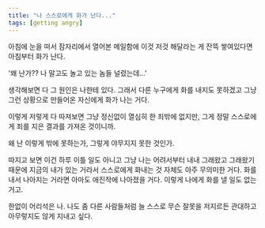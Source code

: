 ```yaml
---
title: "나 스스로에게 화가 난다..."
tags: [getting angry]
---
```


아침에 눈을 떠서 잠자리에서 열어본 메일함에 이것 저것 해달라는 게 잔뜩 쌓여있다면 아침부터 화가 난다. 

'왜 난가?? 나 말고도 놀고 있는 놈들 널렸는데...'

생각해보면 다 그 원인은 나한테 있다. 그래서 다른 누구에게 화를 내지도 못하겠고 그냥 그런 상황으로 만들어온 자신에게 화가 나는 거다. 

이렇게 저렇게 다 따져보면 그냥 정신없이 열심히 한 죄밖에 없지만, 그게 정말 스스로에게 죄를 지은 결과를 가져온 것이니까.

왜 난 이렇게 밖에 못하는가, 그렇게 야무지지 못한 것인가.

따지고 보면 이건 하루 이틀 일도 아니고 그냥 나는 어려서부터 내내 그래왔고 그래왔기 때문에 지금의 내가 있는 거라서 스스로에게 화내는 것 자체도 아주 무의미한 거다. 화를 내서 나아지는 거라면 아마도 애진작에 나아졌을 거다. 이렇게 나에게 화를 낼 일도 없는 거고.

한없이 어리석은 나. 나도 좀 다른 사람들처럼 늘 스스로 무슨 잘못을 저지르든 관대하고 아무렇지도 않게 지내고 싶다.
